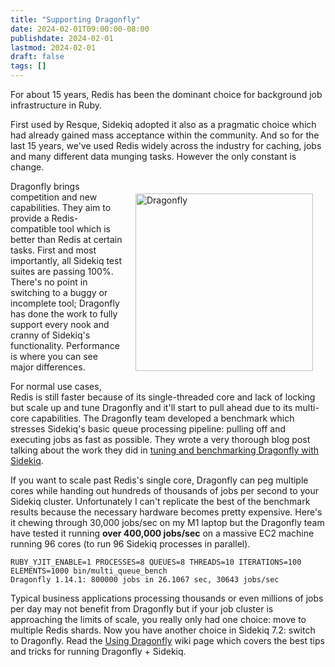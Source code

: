 ```yaml
---
title: "Supporting Dragonfly"
date: 2024-02-01T09:00:00-08:00
publishdate: 2024-02-01
lastmod: 2024-02-01
draft: false
tags: []
---
```


For about 15 years, Redis has been the dominant choice for background job infrastructure in Ruby.

First used by Resque, Sidekiq adopted it also as a pragmatic choice which had already gained mass acceptance within the community.
And so for the last 15 years, we've used Redis widely across the industry for caching, jobs and many different data munging tasks.
However the only constant is change.

<a href="https://dragonflydb.io" style="float: right; padding: 20px;">
  <img src="https://raw.githubusercontent.com/dragonflydb/dragonfly/main/.github/images/logo-full.svg"
    width="284" border="0" alt="Dragonfly">
</a>

Dragonfly brings competition and new capabilities.
They aim to provide a Redis-compatible tool which is better than Redis at certain tasks.
First and most importantly, all Sidekiq test suites are passing 100%.
There's no point in switching to a buggy or incomplete tool; Dragonfly has done the work to fully support every nook and cranny of Sidekiq's functionality.
Performance is where you can see major differences.

For normal use cases, Redis is still faster because of its single-threaded core and lack of locking but scale up and tune Dragonfly and it'll start to pull ahead due to its multi-core capabilities.
The Dragonfly team developed a benchmark which stresses Sidekiq's basic queue processing pipeline: pulling off and executing jobs as fast as possible. They wrote a very thorough blog post talking about the work they did in [tuning and benchmarking Dragonfly with Sidekiq](https://www.dragonflydb.io/blog/running-sidekiq-with-dragonfly).

If you want to scale past Redis's single core, Dragonfly can peg multiple cores while handing out hundreds of thousands of jobs per second to your Sidekiq cluster.
Unfortunately I can't replicate the best of the benchmark results because the necessary hardware becomes pretty expensive.
Here's it chewing through 30,000 jobs/sec on my M1 laptop but the Dragonfly team have tested it running **over 400,000 jobs/sec** on a massive EC2 machine running 96 cores (to run 96 Sidekiq processes in parallel).

```
RUBY_YJIT_ENABLE=1 PROCESSES=8 QUEUES=8 THREADS=10 ITERATIONS=100 ELEMENTS=1000 bin/multi_queue_bench
Dragonfly 1.14.1: 800000 jobs in 26.1067 sec, 30643 jobs/sec
```

Typical business applications processing thousands or even millions of jobs per day may not benefit from Dragonfly but if your job cluster is approaching the limits of scale, you really only had one choice: move to multiple Redis shards.
Now you have another choice in Sidekiq 7.2: switch to Dragonfly.
Read the [Using Dragonfly](https://github.com/sidekiq/sidekiq/wiki/Using-Dragonfly) wiki page which covers the best tips and tricks for running Dragonfly + Sidekiq.